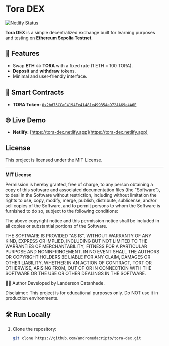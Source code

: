 # Tora DEX

[![Netlify Status](https://api.netlify.com/api/v1/badges/fbd39d41-84a6-4f58-9d91-a9b760aac846/deploy-status)](https://app.netlify.com/sites/tora-dex/deploys)

**Tora DEX** is a simple decentralized exchange built for learning purposes and testing on **Ethereum Sepolia Testnet**.

## 🚀 Features
- Swap **ETH ↔ TORA** with a fixed rate (1 ETH = 100 TORA).
- **Deposit** and **withdraw** tokens.
- Minimal and user-friendly interface.

## 🔗 Smart Contracts
- **TORA Token:** [`0x2bd73CCaC4194Fe41481e49935Aa972AA69e4A6E`](https://sepolia.etherscan.io/address/0x2bd73CCaC4194Fe41481e49935Aa972AA69e4A6E)

## 🌐 Live Demo
- **Netlify:** [https://tora-dex.netlify.app](https://tora-dex.netlify.app)



## License

This project is licensed under the MIT License.

---

**MIT License**

Permission is hereby granted, free of charge, to any person obtaining a copy of this software and associated documentation files (the "Software"), to deal in the Software without restriction, including without limitation the rights to use, copy, modify, merge, publish, distribute, sublicense, and/or sell copies of the Software, and to permit persons to whom the Software is furnished to do so, subject to the following conditions:

The above copyright notice and this permission notice shall be included in all copies or substantial portions of the Software.

THE SOFTWARE IS PROVIDED "AS IS", WITHOUT WARRANTY OF ANY KIND, EXPRESS OR IMPLIED, INCLUDING BUT NOT LIMITED TO THE WARRANTIES OF MERCHANTABILITY, FITNESS FOR A PARTICULAR PURPOSE AND NONINFRINGEMENT. IN NO EVENT SHALL THE AUTHORS OR COPYRIGHT HOLDERS BE LIABLE FOR ANY CLAIM, DAMAGES OR OTHER LIABILITY, WHETHER IN AN ACTION OF CONTRACT, TORT OR OTHERWISE, ARISING FROM, OUT OF OR IN CONNECTION WITH THE SOFTWARE OR THE USE OR OTHER DEALINGS IN THE SOFTWARE.




👨‍💻 Author
Developed by Landerson Catanhede.

Disclaimer: This project is for educational purposes only.
Do NOT use it in production environments.



## 🛠️ Run Locally
1. Clone the repository:
   ```bash
   git clone https://github.com/andromedacripto/tora-dex.git

